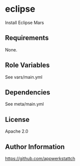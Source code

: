 eclipse
=======

Install Eclipse Mars

Requirements
------------

None.

Role Variables
--------------
See vars/main.yml

Dependencies
------------

See meta/main.yml

License
-------

Apache 2.0

Author Information
------------------

https://github.com/appwerkstattch
